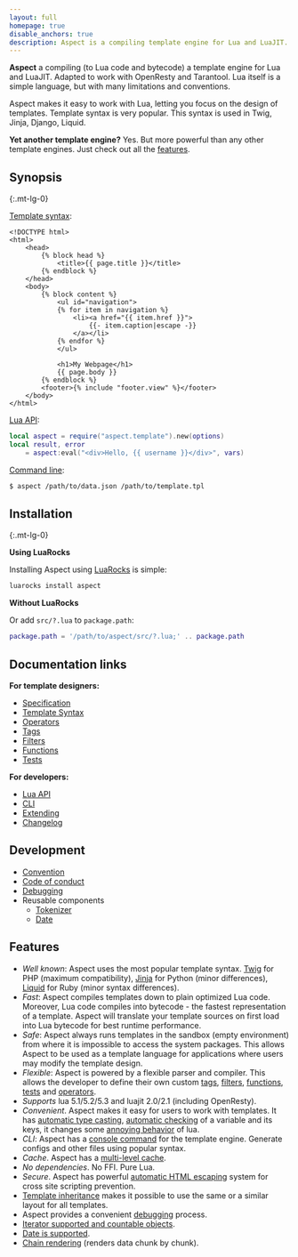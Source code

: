 ```yaml
---
layout: full
homepage: true
disable_anchors: true
description: Aspect is a compiling template engine for Lua and LuaJIT.
---
```


<!-- {% raw %} -->

**Aspect** a compiling (to Lua code and bytecode) a template engine for Lua and LuaJIT. Adapted to work with OpenResty and Tarantool. 
Lua itself is a simple language, but with many limitations and conventions. 

Aspect makes it easy to work with Lua, letting you focus on the design of templates. 
Template syntax is very popular. This syntax is used in Twig, Jinja, Django, Liquid.

**Yet another template engine?** Yes. But more powerful than any other template engines. Just check out all the [features](#features).

<!-- <img align="right" src="./aspect.png" width="200"> -->


<div class="row">
<div class="col-lg-6" markdown="1">

## Synopsis
{:.mt-lg-0}

[Template syntax](./syntax.md):

```twig
<!DOCTYPE html>
<html>
    <head>
        {% block head %}
            <title>{{ page.title }}</title>
        {% endblock %}
    </head>
    <body>
        {% block content %}
            <ul id="navigation">
            {% for item in navigation %}
                <li><a href="{{ item.href }}">
                    {{- item.caption|escape -}}
                </a></li>
            {% endfor %}
            </ul>
    
            <h1>My Webpage</h1>
            {{ page.body }}
        {% endblock %}
        <footer>{% include "footer.view" %}</footer>
    </body>
</html>
```

[Lua API](./api.md):

```lua
local aspect = require("aspect.template").new(options)
local result, error 
    = aspect:eval("<div>Hello, {{ username }}</div>", vars)
```

[Command line](./cli.md):

```bash
$ aspect /path/to/data.json /path/to/template.tpl
```

</div>
<div class="col-lg-6" markdown="1">

## Installation
{:.mt-lg-0}

**Using LuaRocks**

Installing Aspect using [LuaRocks](https://luarocks.org) is simple:

```bash
luarocks install aspect
```

**Without LuaRocks**

Or add `src/?.lua` to `package.path`:

```lua
package.path = '/path/to/aspect/src/?.lua;' .. package.path
```

## Documentation links

<div class="row">
<div class="col-lg-6" markdown="1">

**For template designers:**

- [Specification](./spec.md)
- [Template Syntax](./syntax.md)
- [Operators](./syntax.md#operators)
- [Tags](./tags.md)
- [Filters](./filters.md)
- [Functions](./funcs.md)
- [Tests](./tests.md)

</div>
<div class="col-lg-6" markdown="1">

**For developers:**

- [Lua API](./api.md)
- [CLI](./cli.md)
- [Extending](./api.md#extending)
- [Changelog](https://github.com/unifire-app/aspect/blob/master/changelog.md)

</div>
</div>

## Development

- [Convention](./dev.md#convention)
- [Code of conduct](https://github.com/unifire-app/aspect/blob/master/CODE_OF_CONDUCT.md)
- [Debugging](./dev.md#debug)
- Reusable components
  - [Tokenizer](./dev/tokenizer.md)
  - [Date](./dev/date.md)

</div>
</div>

## Features

* _Well known_: Aspect uses the most popular template syntax. 
  [Twig](https://twig.symfony.com/) for PHP (maximum compatibility), [Jinja](https://jinja.palletsprojects.com/) for Python (minor differences), [Liquid](https://shopify.github.io/liquid/) for Ruby (minor syntax differences).
* _Fast_: Aspect compiles templates down to plain optimized Lua code. 
  Moreover, Lua code compiles into bytecode - the fastest representation of a template.
  Aspect will translate your template sources on first load into Lua bytecode for best runtime performance.
* _Safe_: Aspect always runs templates in the sandbox (empty environment) from where it is impossible to access the system packages.
  This allows Aspect to be used as a template language for applications where users may modify the template design.
* _Flexible_: Aspect is powered by a flexible parser and compiler. 
  This allows the developer to define their own custom [tags](api.md#add-tags), 
  [filters](api.md#add-filters), [functions](api.md#add-functions), [tests](api.md#add-tests) and [operators](api.md#add-operators).
* _Supports_ lua 5.1/5.2/5.3 and luajit 2.0/2.1 (including OpenResty).
* _Convenient_. Aspect makes it easy for users to work with templates. 
  It has [automatic type casting](spec.md#working-with-strings), [automatic checking](spec.md#working-with-keys) of a variable and its keys, 
  it changes some [annoying behavior](spec.md) of lua.
* _CLI_: Aspect has a [console command](./cli.md) for the template engine. 
  Generate configs and other files using popular syntax.
* _Cache_. Aspect has a [multi-level cache](./api.md#cache).
* _No dependencies_. No FFI. Pure Lua. 
* _Secure_. Aspect has powerful [automatic HTML escaping](./syntax.md#html-escaping) system for cross site scripting prevention.
* [Template inheritance](./syntax.md#template-inheritance) makes it possible to use the same or a similar layout for all templates.
* Aspect provides a convenient [debugging](api.md#debug-templates) process.
* [Iterator supported and countable objects](./api.md#iterator-and-countable-objects).
* [Date is supported](./filters/date.md).
* [Chain rendering](./api.md#rendering-templates) (renders data chunk by chunk).

<!-- {% endraw %} -->
